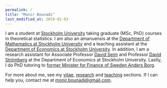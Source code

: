 ```yaml
---
permalink: /
title: "Monir Bounadi"
last_modified_at: 2019-01-03
---
```


I am a student at [Stockholm University](https://www.su.se/english/) taking graduate (MSc, PhD) courses in theoretical statistics. I am also an amanuensis at the [Department of Mathematics at Stockholm University](https://www.math.su.se/english/) and a teaching assistant at the [Department of Economics at Stockholm University](https://www.ne.su.se/english/). In addition, I am a research assistant for Associate Professor [David Seim](http://www.davidseim.com/) and Professor [David Strömberg](http://perseus.iies.su.se/~dstro/) at the Department of Economics at Stockholm University. Lastly, I do PhD tutoring to [former Minister for Finance of Sweden Anders Borg](https://en.wikipedia.org/wiki/Anders_Borg).

For more about me, see my [vitae](https://monirbounadi.github.io/monirbounadi/vitae/), [research](https://monirbounadi.github.io/monirbounadi/research/) and [teaching](https://monirbounadi.github.io/monirbounadi/teaching/) sections. If I can help you, contact me at [monir.bounadi@gmail.com](mailto:monir.bounadi@gmail.com). 
